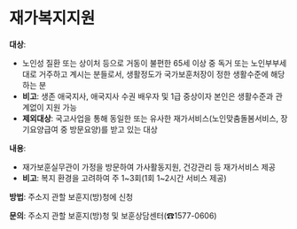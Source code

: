 # 재가복지지원

**대상**: 
- 노인성 질환 또는 상이처 등으로 거동이 불편한 65세 이상 중 독거 또는 노인부부세대로 거주하고 계시는 분들로서, 생활정도가 국가보훈처장이 정한 생활수준에 해당하는 분
- **비고**: 생존 애국지사, 애국지사 수권 배우자 및 1급 중상이자 본인은 생활수준과 관계없이 지원 가능
- **제외대상**: 국고사업을 통해 동일한 또는 유사한 재가서비스(노인맞춤돌봄서비스, 장기요양급여 중 방문요양)를 받고 있는 대상

**내용**: 
- 재가보훈실무관이 가정을 방문하여 가사활동지원, 건강관리 등 재가서비스 제공
- **비고**: 복지 환경을 고려하여 주 1~3회(1회 1~2시간 서비스 제공)

**방법**: 주소지 관할 보훈지(방)청에 신청

**문의**: 주소지 관할 보훈지(방)청 및 보훈상담센터(☎1577-0606)
